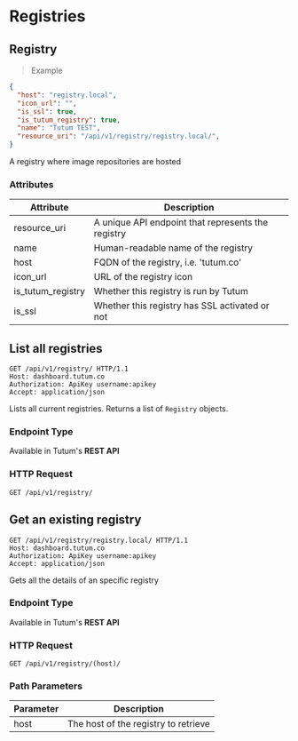 # Registries

## Registry

> Example

```json
{
  "host": "registry.local",
  "icon_url": "",
  "is_ssl": true,
  "is_tutum_registry": true,
  "name": "Tutum TEST",
  "resource_uri": "/api/v1/registry/registry.local/",
}
```

A registry where image repositories are hosted

### Attributes

Attribute | Description
--------- | -----------
resource_uri | A unique API endpoint that represents the registry
name | Human-readable name of the registry
host | FQDN of the registry, i.e. 'tutum.co'
icon_url | URL of the registry icon
is_tutum_registry | Whether this registry is run by Tutum
is_ssl | Whether this registry has SSL activated or not


## List all registries

```http
GET /api/v1/registry/ HTTP/1.1
Host: dashboard.tutum.co
Authorization: ApiKey username:apikey
Accept: application/json
```

Lists all current registries. Returns a list of `Registry` objects.

### Endpoint Type

Available in Tutum's **REST API**

### HTTP Request

`GET /api/v1/registry/`


## Get an existing registry

```http
GET /api/v1/registry/registry.local/ HTTP/1.1
Host: dashboard.tutum.co
Authorization: ApiKey username:apikey
Accept: application/json
```

Gets all the details of an specific registry

### Endpoint Type

Available in Tutum's **REST API**

### HTTP Request

`GET /api/v1/registry/(host)/`

### Path Parameters

Parameter | Description
--------- | -----------
host | The host of the registry to retrieve
